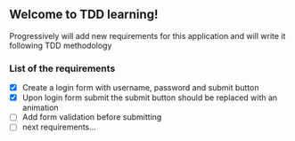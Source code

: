 ## Welcome to TDD learning!

Progressively will add new requirements for this application and will write it following TDD methodology

### List of the requirements

- [x] Create a login form with username, password and submit button
- [x] Upon login form submit the submit button should be replaced with an animation
- [ ] Add form validation before submitting
- [ ] next requirements...
